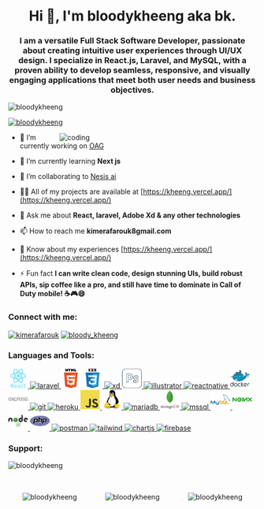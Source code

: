 <h1 align="center">Hi 👋, I'm bloodykheeng aka bk.</h1>
<h3 align="center">I am a versatile Full Stack Software Developer, passionate about creating intuitive user experiences through UI/UX design. I specialize in React.js, Laravel, and MySQL, with a proven ability to develop seamless, responsive, and visually engaging applications that meet both user needs and business objectives.</h3>

<p align="left"> <img src="https://komarev.com/ghpvc/?username=bloodykheeng&theme=onedark&label=Profile%20views&color=0e75b6&style=flat" alt="bloodykheeng" /> </p>

<p align="left"> <a href="https://github.com/ryo-ma/github-profile-trophy"><img src="https://github-profile-trophy.vercel.app/?username=bloodykheeng&theme=onedark" alt="bloodykheeng" /></a> </p>

<img align="right" alt="coding" width="400" src="https://media.tenor.com/C9qukZqPPS4AAAAM/coding-typing.gif"/>

- 🔭 I’m currently working on [OAG](https://cfp.oag.go.ug/)

- 🌱 I’m currently learning **Next js**

- 👯 I’m collaborating to [Nesis ai](https://ametnes.github.io/nesis/)

- 👨‍💻 All of my projects are available at [https://kheeng.vercel.app/](https://kheeng.vercel.app/)

- 💬 Ask me about **React, laravel, Adobe Xd & any other technologies**

- 📫 How to reach me **kimerafarouk8gmail.com**

- 📄 Know about my experiences [https://kheeng.vercel.app/](https://kheeng.vercel.app/)

- ⚡ Fun fact **I can write clean code, design stunning UIs, build robust APIs, sip coffee like a pro, and still have time to dominate in Call of Duty mobile! ☕🎮😄**

<h3 align="left">Connect with me:</h3>
<p align="left">
<a href="https://linkedin.com/in/kimerafarouk" target="blank"><img align="center" src="https://raw.githubusercontent.com/rahuldkjain/github-profile-readme-generator/master/src/images/icons/Social/linked-in-alt.svg" alt="kimerafarouk" height="30" width="40" /></a>
<a href="https://instagram.com/bloody_kheeng" target="blank"><img align="center" src="https://raw.githubusercontent.com/rahuldkjain/github-profile-readme-generator/master/src/images/icons/Social/instagram.svg" alt="bloody_kheeng" height="30" width="40" /></a>
</p>

<h3 align="left">Languages and Tools:</h3>
<p align="left">
</a> <a href="https://reactjs.org/" target="_blank" rel="noreferrer"> <img src="https://raw.githubusercontent.com/devicons/devicon/master/icons/react/react-original-wordmark.svg" alt="react" width="40" height="40"/><a href="https://laravel.com/" target="_blank" rel="noreferrer"> <img src="https://encrypted-tbn0.gstatic.com/images?q=tbn:ANd9GcRnhoVwuJmtF1Lu4t9WcsZ7fESV9KdIQ7pVHw&s" alt="laravel" width="40" height="40"/><a href="https://www.w3.org/html/" target="_blank" rel="noreferrer"> <img src="https://raw.githubusercontent.com/devicons/devicon/master/icons/html5/html5-original-wordmark.svg" alt="html5" width="40" height="40"/></a> <a href="https://www.w3schools.com/css/" target="_blank" rel="noreferrer"> <img src="https://raw.githubusercontent.com/devicons/devicon/master/icons/css3/css3-original-wordmark.svg" alt="css3" width="40" height="40"/> </a>  <a href="https://www.adobe.com/products/xd.html" target="_blank" rel="noreferrer"> <img src="https://seeklogo.com/images/A/adobe-xd-logo-64364E3A24-seeklogo.com.png" alt="xd" width="40" height="40"/> </a><a href="https://www.photoshop.com/en" target="_blank" rel="noreferrer"> <img src="https://raw.githubusercontent.com/devicons/devicon/master/icons/photoshop/photoshop-line.svg" alt="photoshop" width="40" height="40"/> </a><a href="https://www.adobe.com/in/products/illustrator.html" target="_blank" rel="noreferrer"> <img src="https://www.vectorlogo.zone/logos/adobe_illustrator/adobe_illustrator-icon.svg" alt="illustrator" width="40" height="40"/> </a><a href="https://reactnative.dev/" target="_blank" rel="noreferrer"> <img src="https://reactnative.dev/img/header_logo.svg" alt="reactnative" width="40" height="40"/> </a><a href="https://www.docker.com/" target="_blank" rel="noreferrer"> <img src="https://raw.githubusercontent.com/devicons/devicon/master/icons/docker/docker-original-wordmark.svg" alt="docker" width="40" height="40"/> </a> <a href="https://expressjs.com" target="_blank" rel="noreferrer"> <img src="https://raw.githubusercontent.com/devicons/devicon/master/icons/express/express-original-wordmark.svg" alt="express" width="40" height="40"/> </a>  <a href="https://git-scm.com/" target="_blank" rel="noreferrer"> <img src="https://www.vectorlogo.zone/logos/git-scm/git-scm-icon.svg" alt="git" width="40" height="40"/> </a> <a href="https://heroku.com" target="_blank" rel="noreferrer"> <img src="https://www.vectorlogo.zone/logos/heroku/heroku-icon.svg" alt="heroku" width="40" height="40"/> </a>  </a>  <a href="https://developer.mozilla.org/en-US/docs/Web/JavaScript" target="_blank" rel="noreferrer"> <img src="https://raw.githubusercontent.com/devicons/devicon/master/icons/javascript/javascript-original.svg" alt="javascript" width="40" height="40"/> </a>  </a> <a href="https://www.linux.org/" target="_blank" rel="noreferrer"> <img src="https://raw.githubusercontent.com/devicons/devicon/master/icons/linux/linux-original.svg" alt="linux" width="40" height="40"/> </a> <a href="https://mariadb.org/" target="_blank" rel="noreferrer"> <img src="https://www.vectorlogo.zone/logos/mariadb/mariadb-icon.svg" alt="mariadb" width="40" height="40"/> </a> <a href="https://www.mongodb.com/" target="_blank" rel="noreferrer"> <img src="https://raw.githubusercontent.com/devicons/devicon/master/icons/mongodb/mongodb-original-wordmark.svg" alt="mongodb" width="40" height="40"/> </a> <a href="https://www.microsoft.com/en-us/sql-server" target="_blank" rel="noreferrer"> <img src="https://www.svgrepo.com/show/303229/microsoft-sql-server-logo.svg" alt="mssql" width="40" height="40"/> </a> <a href="https://www.mysql.com/" target="_blank" rel="noreferrer"> <img src="https://raw.githubusercontent.com/devicons/devicon/master/icons/mysql/mysql-original-wordmark.svg" alt="mysql" width="40" height="40"/> </a> <a href="https://www.nginx.com" target="_blank" rel="noreferrer"> <img src="https://raw.githubusercontent.com/devicons/devicon/master/icons/nginx/nginx-original.svg" alt="nginx" width="40" height="40"/> </a> <a href="https://nodejs.org" target="_blank" rel="noreferrer"> <img src="https://raw.githubusercontent.com/devicons/devicon/master/icons/nodejs/nodejs-original-wordmark.svg" alt="nodejs" width="40" height="40"/> </a>  <a href="https://www.php.net" target="_blank" rel="noreferrer"> <img src="https://raw.githubusercontent.com/devicons/devicon/master/icons/php/php-original.svg" alt="php" width="40" height="40"/> </a> <a href="https://postman.com" target="_blank" rel="noreferrer"> <img src="https://www.vectorlogo.zone/logos/getpostman/getpostman-icon.svg" alt="postman" width="40" height="40"/>  </a>  <a href="https://tailwindcss.com/" target="_blank" rel="noreferrer"> <img src="https://www.vectorlogo.zone/logos/tailwindcss/tailwindcss-icon.svg" alt="tailwind" width="40" height="40"/> </a>  <a href="https://www.chartjs.org" target="_blank" rel="noreferrer"> <img src="https://www.chartjs.org/media/logo-title.svg" alt="chartjs" width="40" height="40"/> </a><a href="https://firebase.google.com/" target="_blank" rel="noreferrer"> <img src="https://www.vectorlogo.zone/logos/firebase/firebase-icon.svg" alt="firebase" width="40" height="40"/> </a>  </p>

<h3 align="left">Support:</h3>
<p><a href="https://ko-fi.com/bloodykheeng"> <img align="left" src="https://cdn.ko-fi.com/cdn/kofi3.png?v=3" height="50" width="210" alt="bloodykheeng" /></a></p><br><br>

<div style="display: flex; justify-content: space-around; flex-wrap: wrap; align-items: center; margin: 20px 0;">
  <img align="left" src="https://github-readme-stats.vercel.app/api/top-langs?username=bloodykheeng&show_icons=true&locale=en&layout=compact" alt="bloodykheeng" style="margin: 10px;">
  
  <img align="center" src="https://github-readme-stats.vercel.app/api?username=bloodykheeng&show_icons=true&locale=en" alt="bloodykheeng" style="margin: 10px;">
  
  <img align="center" src="https://github-readme-streak-stats.herokuapp.com/?user=bloodykheeng&" alt="bloodykheeng" style="margin: 10px;">
</div>

